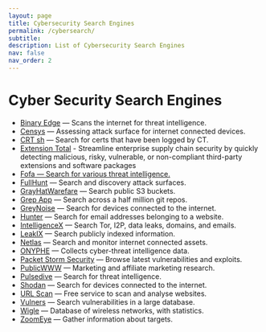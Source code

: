 ```yaml
---
layout: page
title: Cybersecurity Search Engines
permalink: /cybersearch/
subtitle:  
description: List of Cybersecurity Search Engines
nav: false
nav_order: 2
---
```


# Cyber Security Search Engines

* [Binary Edge](https://www.binaryedge.io/) — Scans the internet for threat intelligence.
* [Censys](https://censys.io/) — Assessing attack surface for internet connected devices.
* [CRT sh](https://crt.sh/) — Search for certs that have been logged by CT.
* [Extension Total](https://www.extensiontotal.com/) - Streamline enterprise supply chain security by quickly detecting malicious, risky, vulnerable, or non-compliant third-party extensions and software packages
* [Fofa — Search for various threat intelligence.]()
* [FullHunt](https://fullhunt.io/) — Search and discovery attack surfaces.
* [GrayHatWarefare](https://grayhatwarfare.com/) — Search public S3 buckets.
* [Grep App](https://grep.app/) — Search across a half million git repos.
* [GreyNoise](https://www.greynoise.io/) — Search for devices connected to the internet.
* [Hunter](https://hunter.io/) — Search for email addresses belonging to a website.
* [IntelligenceX](https://intelx.io/) — Search Tor, I2P, data leaks, domains, and emails.
* [LeakIX](https://leakix.net/) — Search publicly indexed information.
* [Netlas](https://netlas.io/) — Search and monitor internet connected assets.
* [ONYPHE](https://www.onyphe.io/) — Collects cyber-threat intelligence data.
* [Packet Storm Security](https://packetstormsecurity.com/) — Browse latest vulnerabilities and exploits.
* [PublicWWW](https://publicwww.com/) — Marketing and affiliate marketing research.
* [Pulsedive](https://pulsedive.com/) — Search for threat intelligence.
* [Shodan](https://www.shodan.io/) — Search for devices connected to the internet.
* [URL Scan](https://urlscan.io/) — Free service to scan and analyse websites.
* [Vulners](https://vulners.com/) — Search vulnerabilities in a large database.
* [Wigle](https://www.wigle.net/) — Database of wireless networks, with statistics.
* [ZoomEye](https://www.zoomeye.org/) — Gather information about targets.
